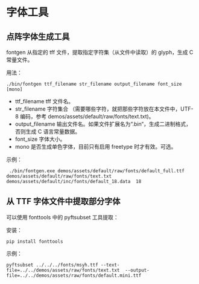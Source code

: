 # 字体工具

## 点阵字体生成工具

fontgen 从指定的 tff 文件，提取指定字符集（从文件中读取）的 glyph，生成 C 常量文件。

用法：

```
./bin/fontgen ttf_filename str_filename output_filename font_size [mono]
```

* ttf\_filename tff 文件名。
* str\_filename 字符集合 （需要哪些字符，就把那些字符放在本文件中，UTF-8 编码，参考 demos/assets/default/raw/fonts/text.txt)。
* output\_filename 输出文件名。如果文件扩展名为“.bin“，生成二进制格式，否则生成 C 语言常量数据。
* font\_size 字体大小。
* mono 是否生成单色字体，目前只有启用 freetype 时才有效。可选。

示例：

```
 ./bin/fontgen.exe demos/assets/default/raw/fonts/default_full.ttf  demos/assets/default/raw/fonts/text.txt demos/assets/default/inc/fonts/default_18.data  18
```

## 从 TTF 字体文件中提取部分字体

可以使用 fonttools 中的 pyftsubset 工具提取：

安装：
```
pip install fonttools
```

示例：

```
pyftsubset ../../../fonts/msyh.ttf --text-file=../../demos/assets/raw/fonts/text.txt  --output-file=../../demos/assets/raw/fonts/default.mini.ttf
```
